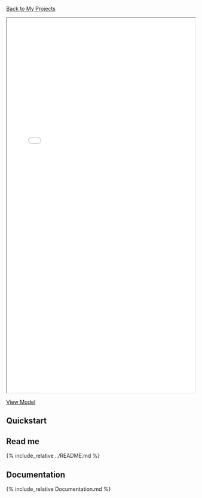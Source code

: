[Back to My Projects](https://juicyjons.github.io/)

<iframe src="CryptoWaveDynamics.html" width="100%" height="1000px"></iframe>

[View Model](CryptoWaveDynamics.html)

## Quickstart

## Read me
{% include_relative ../README.md %}

## Documentation
{% include_relative Documentation.md %}
